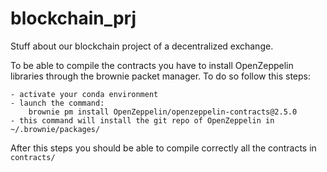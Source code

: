 # blockchain_prj
Stuff about our blockchain project of a decentralized exchange. 

To be able to compile the contracts you have to install OpenZeppelin libraries through the brownie packet manager. 
To do so follow this steps: 

    - activate your conda environment
    - launch the command: 
        brownie pm install OpenZeppelin/openzeppelin-contracts@2.5.0
    - this command will install the git repo of OpenZeppelin in ~/.brownie/packages/
    
After this steps you should be able to compile correctly all the contracts in `contracts/ `

